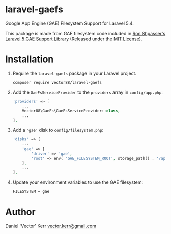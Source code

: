 # laravel-gaefs

Google App Engine (GAE) Filesystem Support for Laravel 5.4.

This package is made from GAE filesystem code included in
[Ron Shpasser's Laravel 5 GAE Support Library](https://github.com/shpasser/GaeSupportL5)
(Released under the [MIT License](https://github.com/shpasser/GaeSupportL5/blob/master/LICENSE)).



# Installation

1. Require the `laravel-gaefs` package in your Laravel project.

    `composer require vector88/laravel-gaefs`

1. Add the `GaeFsServiceProvider` to the `providers` array in `config/app.php`:

    ```php
    'providers' => [
        ...
        Vector88\GaeFs\GaeFsServiceProvider::class,
        ...
    ],
    ```

1. Add a `'gae'` disk to `config/filesystem.php`:

    ```php
    'disks' => [
        ...
        'gae' => [
            'driver' => 'gae',
            'root' => env( 'GAE_FILESYSTEM_ROOT', storage_path() . '/app.php' ),
        ],
        ...
    ],
    ```

1. Update your environment variables to use the GAE filesystem:

    ```bash
    FILESYSTEM = gae
    ```

# Author

Daniel 'Vector' Kerr <vector.kerr@gmail.com>
